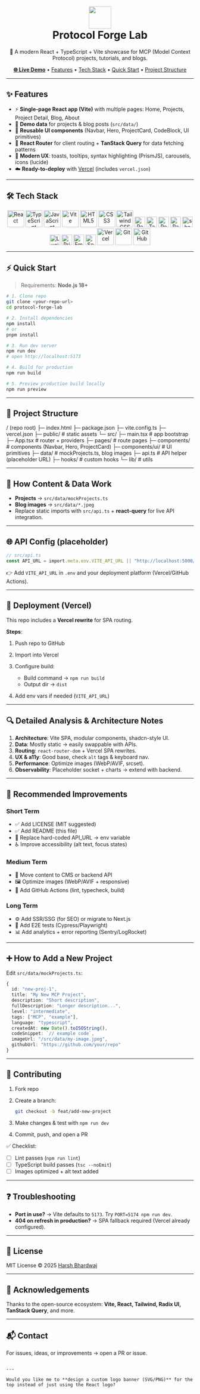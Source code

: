 <h1 align="center">
  <img src="https://raw.githubusercontent.com/github/explore/main/topics/react/react.png" width="60" />
  <br />
  Protocol Forge Lab
</h1>

<p align="center">
  🚀 A modern React + TypeScript + Vite showcase for MCP (Model Context Protocol) projects, tutorials, and blogs.
</p>

<p align="center">
  <a href="https://protocol-forge-lab.vercel.app/"><b>🌐 Live Demo</b></a> •
  <a href="#features">Features</a> •
  <a href="#tech-stack">Tech Stack</a> •
  <a href="#quick-start">Quick Start</a> •
  <a href="#project-structure">Project Structure</a>
</p>

---

## ✨ Features
- ⚡ **Single-page React app (Vite)** with multiple pages: Home, Projects, Project Detail, Blog, About  
- 📂 **Demo data** for projects & blog posts (`src/data/`)  
- 🧩 **Reusable UI components** (Navbar, Hero, ProjectCard, CodeBlock, UI primitives)  
- 🔗 **React Router** for client routing + **TanStack Query** for data fetching patterns  
- 🎨 **Modern UX**: toasts, tooltips, syntax highlighting (PrismJS), carousels, icons (lucide)  
- ☁️ **Ready-to-deploy** with [Vercel](https://vercel.com/) (includes `vercel.json`)  

---

## 🛠 Tech Stack

<p align="center">
  <!-- Core -->
  <img src="https://cdn.jsdelivr.net/gh/devicons/devicon/icons/react/react-original.svg" width="45" height="45" title="React" /> 
  <img src="https://cdn.jsdelivr.net/gh/devicons/devicon/icons/typescript/typescript-original.svg" width="45" height="45" title="TypeScript" /> 
  <img src="https://cdn.jsdelivr.net/gh/devicons/devicon/icons/javascript/javascript-original.svg" width="45" height="45" title="JavaScript" /> 
  <img src="https://cdn.jsdelivr.net/gh/devicons/devicon/icons/vite/vite-original.svg" width="45" height="45" title="Vite" />
  <img src="https://cdn.jsdelivr.net/gh/devicons/devicon/icons/html5/html5-original.svg" width="45" height="45" title="HTML5" />
  <img src="https://cdn.jsdelivr.net/gh/devicons/devicon/icons/css3/css3-original.svg" width="45" height="45" title="CSS3" />

  <!-- Styling -->
  <img src="https://cdn.jsdelivr.net/gh/devicons/devicon/icons/tailwindcss/tailwindcss-original.svg" width="45" height="45" title="Tailwind CSS" />

  <!-- Routing / Query / Forms -->
  <img src="https://img.shields.io/badge/React%20Router-CA4245?style=for-the-badge&logo=react-router&logoColor=white" height="28" title="React Router" />
  <img src="https://img.shields.io/badge/TanStack%20Query-FF4154?style=for-the-badge&logo=reactquery&logoColor=white" height="28" title="TanStack Query" />
  <img src="https://img.shields.io/badge/React%20Hook%20Form-EC5990?style=for-the-badge&logo=reacthookform&logoColor=white" height="28" title="React Hook Form" />

  <!-- UI & Icons -->
  <img src="https://img.shields.io/badge/Radix%20UI-161618?style=for-the-badge&logo=radixui&logoColor=white" height="28" title="Radix UI" />
  <img src="https://img.shields.io/badge/shadcn/ui-000000?style=for-the-badge&logo=shadcnui&logoColor=white" height="28" title="shadcn/ui" />
  <img src="https://img.shields.io/badge/Lucide-0D9488?style=for-the-badge&logo=lucide&logoColor=white" height="28" title="Lucide Icons" />

  <!-- Utils -->
  <img src="https://img.shields.io/badge/PrismJS-323330?style=for-the-badge&logo=prism&logoColor=white" height="28" title="PrismJS" />
  <img src="https://img.shields.io/badge/Embla%20Carousel-111827?style=for-the-badge&logo=carousel&logoColor=white" height="28" title="Embla Carousel" />
  <img src="https://img.shields.io/badge/Socket.io-010101?style=for-the-badge&logo=socketdotio&logoColor=white" height="28" title="Socket.io" />

  <!-- Deployment -->
  <img src="https://cdn.jsdelivr.net/gh/devicons/devicon/icons/vercel/vercel-original.svg" width="45" height="45" title="Vercel" />
  <img src="https://cdn.jsdelivr.net/gh/devicons/devicon/icons/git/git-original.svg" width="45" height="45" title="Git" />
  <img src="https://cdn.jsdelivr.net/gh/devicons/devicon/icons/github/github-original.svg" width="45" height="45" title="GitHub" />
</p>

---

## ⚡ Quick Start

> Requirements: **Node.js 18+**

```bash
# 1. Clone repo
git clone <your-repo-url>
cd protocol-forge-lab

# 2. Install dependencies
npm install
# or
pnpm install

# 3. Run dev server
npm run dev
# open http://localhost:5173

# 4. Build for production
npm run build

# 5. Preview production build locally
npm run preview
```

---

## 📂 Project Structure

/ (repo root)
├─ index.html
├─ package.json
├─ vite.config.ts
├─ vercel.json
├─ public/                # static assets
└─ src/
   ├─ main.tsx            # app bootstrap
   ├─ App.tsx             # router + providers
   ├─ pages/              # route pages
   ├─ components/         # components (Navbar, Hero, ProjectCard)
   ├─ components/ui/      # UI primitives
   ├─ data/               # mockProjects.ts, blog images
   ├─ api.ts              # API helper (placeholder URL)
   ├─ hooks/              # custom hooks
   └─ lib/                # utils

---

## 📝 How Content & Data Work

* **Projects** → `src/data/mockProjects.ts`
* **Blog images** → `src/data/*.jpeg`
* Replace static imports with `src/api.ts` + **react-query** for live API integration.

---

## 🌐 API Config (placeholder)

```ts
// src/api.ts
const API_URL = import.meta.env.VITE_API_URL || "http://localhost:5000/api";
```

👉 Add `VITE_API_URL` in `.env` and your deployment platform (Vercel/GitHub Actions).

---

## 🚀 Deployment (Vercel)

This repo includes a **Vercel rewrite** for SPA routing.

**Steps**:

1. Push repo to GitHub
2. Import into Vercel
3. Configure build:

   * Build command → `npm run build`
   * Output dir → `dist`
4. Add env vars if needed (`VITE_API_URL`)

---

## 🔍 Detailed Analysis & Architecture Notes

1. **Architecture**: Vite SPA, modular components, shadcn-style UI.
2. **Data**: Mostly static → easily swappable with APIs.
3. **Routing**: `react-router-dom` + Vercel SPA rewrites.
4. **UX & a11y**: Good base, check `alt` tags & keyboard nav.
5. **Performance**: Optimize images (WebP/AVIF, srcset).
6. **Observability**: Placeholder socket + charts → extend with backend.

---

## 📌 Recommended Improvements

### Short Term

* ✅ Add LICENSE (MIT suggested)
* ✅ Add README (this file)
* 🔄 Replace hard-coded API\_URL → env variable
* ♿ Improve accessibility (alt text, focus states)

### Medium Term

* 📡 Move content to CMS or backend API
* 🖼 Optimize images (WebP/AVIF + responsive)
* 🤖 Add GitHub Actions (lint, typecheck, build)

### Long Term

* ⚙️ Add SSR/SSG (for SEO) or migrate to Next.js
* 🧪 Add E2E tests (Cypress/Playwright)
* 📊 Add analytics + error reporting (Sentry/LogRocket)

---

## ➕ How to Add a New Project

Edit `src/data/mockProjects.ts`:

```ts
{
  id: "new-proj-1",
  title: "My New MCP Project",
  description: "Short description",
  fullDescription: "Longer description...",
  level: "intermediate",
  tags: ["MCP", "example"],
  language: "typescript",
  createdAt: new Date().toISOString(),
  codeSnippet: `// example code`,
  imageUrl: "/src/data/my-image.jpeg",
  githubUrl: "https://github.com/your/repo"
}
```

---

## 🤝 Contributing

1. Fork repo
2. Create a branch:

   ```bash
   git checkout -b feat/add-new-project
   ```
3. Make changes & test with `npm run dev`
4. Commit, push, and open a PR

✅ Checklist:

* [ ] Lint passes (`npm run lint`)
* [ ] TypeScript build passes (`tsc --noEmit`)
* [ ] Images optimized + alt text added

---

## ❓ Troubleshooting

* **Port in use?** → Vite defaults to `5173`. Try `PORT=5174 npm run dev`.
* **404 on refresh in production?** → SPA fallback required (Vercel already configured).

---

## 📜 License

MIT License © 2025 [Harsh Bhardwaj](https://github.com/)

---

## 🙏 Acknowledgements

Thanks to the open-source ecosystem: **Vite, React, Tailwind, Radix UI, TanStack Query**, and more.

---

## 📬 Contact

For issues, ideas, or improvements → open a PR or issue.

```

---

Would you like me to **design a custom logo banner (SVG/PNG)** for the top instead of just using the React logo?
```
